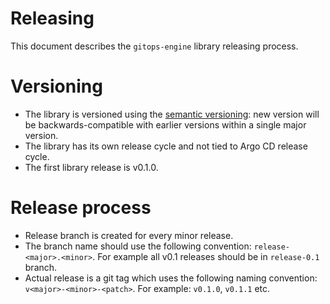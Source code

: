 # Releasing

This document describes the `gitops-engine` library releasing process.

# Versioning

* The library is versioned using the [semantic versioning](http://semver.org/): new version will be backwards-compatible
with earlier versions within a single major version.
* The library has its own release cycle and not tied to Argo CD release cycle.
* The first library release is v0.1.0.

# Release process

* Release branch is created for every minor release.
* The branch name should use the following convention: `release-<major>.<minor>`. For example all v0.1 releases should
be in `release-0.1` branch.
* Actual release is a git tag which uses the following naming convention: `v<major>-<minor>-<patch>`. For example: `v0.1.0`, `v0.1.1` etc.
